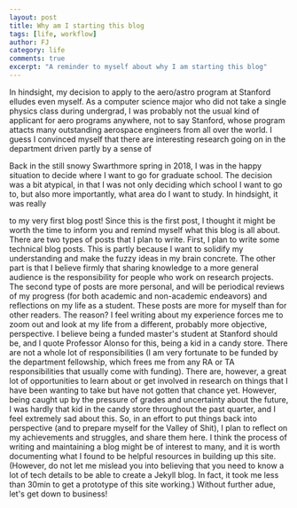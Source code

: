 ```yaml
---
layout: post
title: Why am I starting this blog
tags: [life, workflow]
author: FJ
category: life
comments: true
excerpt: "A reminder to myself about why I am starting this blog"
---
```


In hindsight, my decision to apply to the aero/astro program at Stanford elludes even myself. As a computer science
major who did not take a single physics class during undergrad, I was probably not the usual kind of applicant for aero programs
anywhere, not to say Stanford, whose program attacts many outstanding aerospace engineers from all over the world. I
guess I convinced myself that there are interesting research going on in the department 
driven partly by a sense of 

Back in the still snowy Swarthmore spring in 2018, I was in the happy situation to decide where I want to go for
graduate school. The decision was a bit atypical, in that I was not only deciding which school I want to go to, but also
more importantly, what area do I want to study. In hindsight, it was really 

to my very first blog post! Since this is the first post, I thought it might be worth the time to inform you and remind myself what
this blog is all about.
There are two types of posts that I plan to write. First, I plan to write some technical blog posts. This is partly
because I want to solidify my understanding and make the fuzzy ideas in my brain concrete. The other part is that I
believe firmly that sharing knowledge to a more general audience is the responsibility for people who work on research
projects.
The second type of posts are more personal, and will be periodical reviews of my progress (for both
academic and non-academic endeavors) and reflections on my life as a student. These posts are more for myself than for other readers. The reason?
I feel writing about my experience forces me to zoom out and look at my life from a different, probably more objective, perspective.
I believe being a funded master's student at Stanford should be, and I quote Professor Alonso for this, being a kid in a
candy store. There are not a whole lot of responsibilities (I am very fortunate to be funded by the department
fellowship, which frees me from any RA or TA responsibilities that usually come with funding). There are, however, a
great lot of opportunities to learn about or get involved in research on things that I have been wanting to take but have not gotten that chance yet. 
However, being caught up by the pressure of grades and uncertainty about the future, I was hardly that kid in the candy
store throughout the past quarter, and I feel extremely sad about this. So, in an effort to put things back into
perspective (and to prepare myself for the Valley of Shit), I plan to reflect on my achievements and struggles, and
share them here.
I think the process of writing and maintaining a blog might be of interest to many, and it is worth documenting what I
found to be helpful resources in building up this site. (However, do not let me mislead you into believing that you need
to know a lot of tech details to be able to create a Jekyll blog. In fact, it took me less than 30min to get a prototype
of this site working.) Without further adue, let's get down to business!
